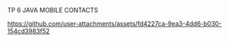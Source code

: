 TP 6 JAVA MOBILE CONTACTS

https://github.com/user-attachments/assets/fd4227ca-9ea3-4dd6-b030-154cd3983f52

